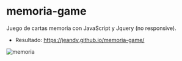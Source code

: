 # memoria-game

Juego de cartas memoria con JavaScript y Jquery (no responsive).

- Resultado:  https://jeandv.github.io/memoria-game/

![memoria](https://user-images.githubusercontent.com/90219458/162907934-845abad9-cb41-46bb-afc8-e844e9e846a1.png)
